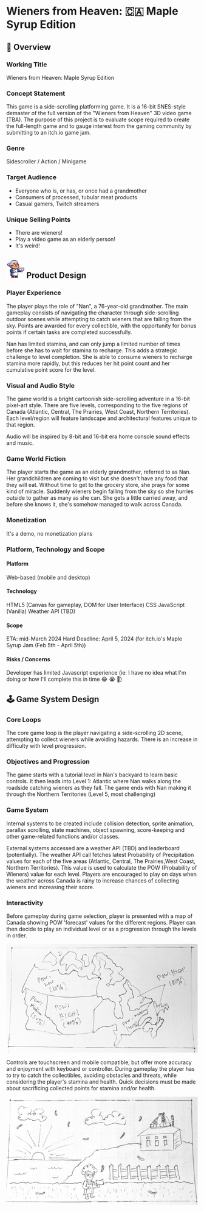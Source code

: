 # Wieners from Heaven: 🇨🇦 Maple Syrup Edition

## 🌭 Overview

### Working Title

Wieners from Heaven: Maple Syrup Edition

### Concept Statement

This game is a side-scrolling platforming game. It is a 16-bit SNES-style demaster of the full version of the "Wieners from Heaven" 3D video game (TBA). The purpose of this project is to evaluate scope required to create the full-length game and to gauge interest from the gaming community by submitting to an itch.io game jam.

### Genre

Sidescroller / Action / Minigame

### Target Audience

- Everyone who is, or has, or once had a grandmother
- Consumers of processed, tubular meat products
- Casual gamers, Twitch streamers

### Unique Selling Points

- There are wieners!
- Play a video game as an elderly person!
- It's weird!

## ![An animated pixelated sprite of a grandmother wearing a blue dress and white apron carrying a large bowl with a blue pattern on it](./docs/gdd/images/nan-walk-cycle-east.gif) Product Design

### Player Experience

The player plays the role of "Nan", a 76-year-old grandmother. The main gameplay consists of navigating the character through side-scrolling outdoor scenes while attempting to catch wieners that are falling from the sky. Points are awarded for every collectible, with the opportunity for bonus points if certain tasks are completed successfully.

Nan has limited stamina, and can only jump a limited number of times before she has to wait for stamina to recharge. This adds a strategic challenge to level completion. She is able to consume wieners to recharge stamina more rapidly, but this reduces her hit point count and her cumulative point score for the level.

### Visual and Audio Style

The game world is a bright cartoonish side-scrolling adventure in a 16-bit pixel-art style. There are five levels, corresponding to the five regions of Canada (Atlantic, Central, The Prairies, West Coast, Northern Territories). Each level/region will feature landscape and architectural features unique to that region.

Audio will be inspired by 8-bit and 16-bit era home console sound effects and music.

### Game World Fiction

The player starts the game as an elderly grandmother, referred to as Nan. Her grandchildren are coming to visit but she doesn't have any food that they will eat. Without time to get to the grocery store, she prays for some kind of miracle. Suddenly wieners begin falling from the sky so she hurries outside to gather as many as she can. She gets a little carried away, and before she knows it, she's somehow managed to walk across Canada.

### Monetization

It's a demo, no monetization plans

### Platform, Technology and Scope

#### Platform

Web-based (mobile and desktop)

#### Technology

HTML5 (Canvas for gameplay, DOM for User Interface)
CSS
JavaScript (Vanilla)
Weather API (TBD)

#### Scope

ETA: mid-March 2024
Hard Deadline: April 5, 2024 (for itch.io's Maple Syrup Jam (Feb 5th - April 5th))

#### Risks / Concerns

Developer has limited Javascript experience (ie: I have no idea what I'm doing or how I'll complete this in time 😂 😭 🤪)

## 🕹️ Game System Design

### Core Loops

The core game loop is the player navigating a side-scrolling 2D scene, attempting to collect wieners while avoiding hazards. There is an increase in difficulty with level progression.

### Objectives and Progression

The game starts with a tutorial level in Nan's backyard to learn basic controls. It then leads into Level 1: Atlantic where Nan walks along the roadside catching wieners as they fall. The game ends with Nan making it through the Northern Territories (Level 5, most challenging)

### Game System

Internal systems to be created include collision detection, sprite animation, parallax scrolling, state machines, object spawning, score-keeping and other game-related functions and/or classes.

External systems accessed are a weather API (TBD) and leaderboard (potentially). The weather API call fetches latest Probability of Precipitation values for each of the five areas (Atlantic, Central, The Prairies,West Coast, Northern Territories). This value is used to calculate the POW (Probability of Wieners) value for each level. Players are encouraged to play on days when the weather across Canada is rainy to increase chances of collecting wieners and increasing their score.

### Interactivity

Before gameplay during game selection, player is presented with a map of Canada showing POW 'forecast' values for the different regions. Player can then decide to play an individual level or as a progression through the levels in order.

![Sketch: Level Select Screen showing map regions and POW values](./docs/gdd/images/wfh-jam_edition_level_select_01.jpg)

Controls are touchscreen and mobile compatible, but offer more accuracy and enjoyment with keyboard or controller. During gameplay the player has to try to catch the collectibles, avoiding obstacles and threats, while considering the player's stamina and health. Quick decisions must be made about sacrificing collected points for stamina and/or health.

![Sketch: Gameplay for sidescrolling](./docs/gdd/images/wfh-jam_edition_gameplay_01.jpg)
